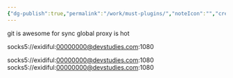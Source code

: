 ```yaml
---
{"dg-publish":true,"permalink":"/work/must-plugins/","noteIcon":"","created":"2025-03-17T08:34:11.445+03:00","updated":"2025-03-17T09:13:50.824+03:00"}
---
```


git is awesome for sync
global proxy is hot

socks5://exidiful:00000000@devstudies.com:1080


socks5://exidiful:00000000@devstudies.com:1080
socks5://exidiful:00000000@devstudies.com:1080